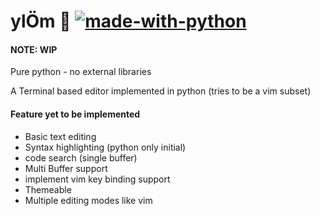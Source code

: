 # ylÖm 🐢 [![made-with-python](https://img.shields.io/badge/Made%20with-Python-1f425f.svg)](https://www.python.org/)

#### NOTE: WIP

Pure python - no external libraries

A Terminal based editor implemented in python (tries to be a vim subset)


#### Feature yet to be implemented

* Basic text editing
* Syntax highlighting (python only initial)
* code search (single buffer)
* Multi Buffer support 
* implement vim key binding support
* Themeable
* Multiple editing modes like vim

